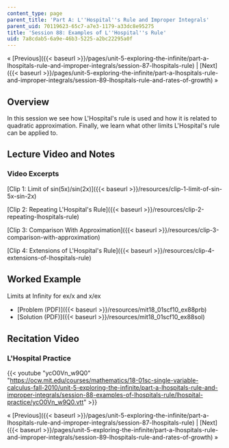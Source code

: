 ```yaml
---
content_type: page
parent_title: 'Part A: L''Hospital''s Rule and Improper Integrals'
parent_uid: 70119623-65c7-a7e3-1179-a33dc8e95275
title: 'Session 88: Examples of L''Hospital''s Rule'
uid: 7a8cdab5-6a9e-46b3-5225-a2bc22295a0f
---
```


« [Previous]({{< baseurl >}}/pages/unit-5-exploring-the-infinite/part-a-lhospitals-rule-and-improper-integrals/session-87-lhospitals-rule) | [Next]({{< baseurl >}}/pages/unit-5-exploring-the-infinite/part-a-lhospitals-rule-and-improper-integrals/session-89-lhospitals-rule-and-rates-of-growth) »

Overview
--------

In this session we see how L'Hospital's rule is used and how it is related to quadratic approximation. Finally, we learn what other limits L'Hospital's rule can be applied to.

Lecture Video and Notes
-----------------------

### Video Excerpts

[Clip 1: Limit of sin(5x)/sin(2x)]({{< baseurl >}}/resources/clip-1-limit-of-sin-5x-sin-2x)

[Clip 2: Repeating L'Hospital's Rule]({{< baseurl >}}/resources/clip-2-repeating-lhospitals-rule)

[Clip 3: Comparison With Approximation]({{< baseurl >}}/resources/clip-3-comparison-with-approximation)

[Clip 4: Extensions of L'Hospital's Rule]({{< baseurl >}}/resources/clip-4-extensions-of-lhospitals-rule)

Worked Example
--------------

Limits at Inﬁnity for ex/x and x/ex

*   [Problem (PDF)]({{< baseurl >}}/resources/mit18_01scf10_ex88prb)
*   [Solution (PDF)]({{< baseurl >}}/resources/mit18_01scf10_ex88sol)

Recitation Video
----------------

### L'Hospital Practice

{{< youtube "ycO0Vn_w9Q0" "https://ocw.mit.edu/courses/mathematics/18-01sc-single-variable-calculus-fall-2010/unit-5-exploring-the-infinite/part-a-lhospitals-rule-and-improper-integrals/session-88-examples-of-lhospitals-rule/lhospital-practice/ycO0Vn_w9Q0.vtt" >}}

« [Previous]({{< baseurl >}}/pages/unit-5-exploring-the-infinite/part-a-lhospitals-rule-and-improper-integrals/session-87-lhospitals-rule) | [Next]({{< baseurl >}}/pages/unit-5-exploring-the-infinite/part-a-lhospitals-rule-and-improper-integrals/session-89-lhospitals-rule-and-rates-of-growth) »